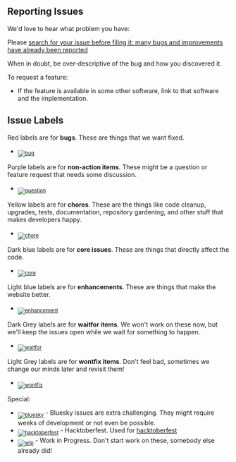 ## Reporting Issues

We'd love to hear what problem you have:

Please [search for your issue before filing it: many bugs and improvements have already been reported](https://github.com/search?l=&q=repo%3Aglideservers%2FGlideservers-website&type=Issues)


When in doubt, be over-descriptive of the bug and how you discovered it.

To request a feature:

* If the feature is available in some other software, link to that software and the implementation.


## Issue Labels


Red labels are for **bugs**. These are things that we want fixed.

* <sub>[![bug][bug]][bug_link]</sub>

[bug]: http://labl.es/svg?text=bug&bgcolor=ee0701

[bug_link]: https://github.com/GlideServers/Glideservers-website/labels/bug

Purple labels are for **non-action items**. These might be a question or feature request
that needs some discussion.

* <sub>[![question][question]][question_link]</sub>

[question]: http://labl.es/svg?text=question&bgcolor=cc33cc

[question_link]: https://github.com/GlideServers/Glideservers-website/labels/question

Yellow labels are for **chores**. These are the things like code cleanup, upgrades, tests,
documentation, repository gardening, and other stuff that makes developers happy.

* <sub>[![chore][chore]][chore_link]

[chore]: http://labl.es/svg?text=chore&bgcolor=fef2c0

[chore_link]: https://github.com/GlideServers/Glideservers-website/labels/chore

Dark blue labels are for **core issues**. These are things that directly affect the code.

* <sub>[![core][core]][core_link]</sub>

[core]: http://labl.es/svg?text=core&bgcolor=0052cc

[core_link]: https://github.com/GlideServers/Glideservers-website/labels/core

Light blue labels are for **enhancements**. These are things that make the website better.

* <sub>[![enhancement][enhancement]][enhancement_link]</sub>

[enhancement]: http://labl.es/svg?text=enhancement&bgcolor=006b75

[enhancement_link]: https://github.com/GlideServers/Glideservers-website/labels/enhancement

Dark Grey labels are for **waitfor items**. We won't work on these now, but we'll keep the issues
open while we wait for something to happen.

* <sub>[![waitfor][waitfor]][waitfor_link]</sub>

[waitfor]: http://labl.es/svg?text=waitfor&bgcolor=444

[waitfor_link]: https://github.com/GlideServers/Glideservers-website/labels/waitfor

Light Grey labels are for **wontfix items**. Don't feel bad, sometimes we change our minds later and revisit them!

* <sub>[![wontfix][wontfix]][wontfix_link]</sub>

[wontfix]: http://labl.es/svg?text=wontfix&bgcolor=eee

[wontfix_link]: https://github.com/GlideServers/Glideservers-website/labels/wontfix

Special:

* <sub>[![bluesky][bluesky]][bluesky_link]</sub> -
Bluesky issues are extra challenging. They might require weeks of development or not even be possible.
* <sub>[![hacktoberfest][hacktoberfest]][hacktoberfest_link]</sub> -
Hacktoberfest.  Used for [hacktoberfest](https://hacktoberfest.digitalocean.com/)
* <sub>[![wip][wip]][wip_link]</sub> -
Work in Progress.  Don't start work on these, somebody else already did!

[bluesky]: http://labl.es/svg?text=bluesky&bgcolor=1e96db
[hacktoberfest]: http://labl.es/svg?text=Hacktoberfest&bgcolor=ffa500
[wip]: http://labl.es/svg?text=wip&bgcolor=fbca04

[bluesky_link]: https://github.com/GlideServers/Glideservers-website/labels/bluesky
[hacktoberfest_link]: https://github.com/GlideServers/Glideservers-website/labels/hacktoberfest
[wip_link]: https://github.com/GlideServers/Glideservers-website/labels/wip
